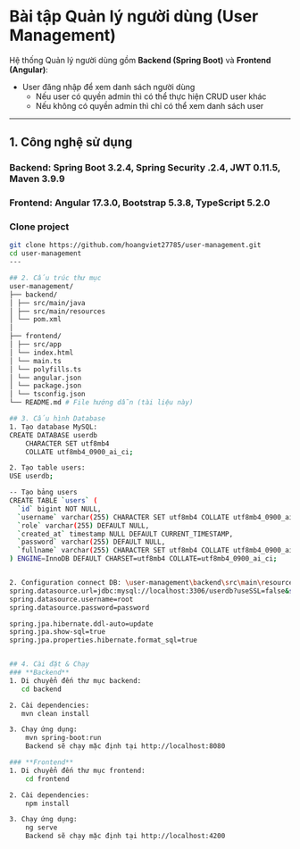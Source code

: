 # Bài tập Quản lý người dùng (User Management)

Hệ thống Quản lý người dùng gồm **Backend (Spring Boot)** và **Frontend (Angular)**:
- User đăng nhập để xem danh sách người dùng
    + Nếu user có quyền admin thì có thể thực hiện CRUD user khác
    + Nếu không có quyền admin thì chỉ có thể xem danh sách user

---

## 1. Công nghệ sử dụng

### Backend: Spring Boot 3.2.4, Spring Security .2.4, JWT 0.11.5, Maven 3.9.9 

### Frontend: Angular 17.3.0, Bootstrap 5.3.8, TypeScript 5.2.0  

### Clone project
```bash
git clone https://github.com/hoangviet27785/user-management.git
cd user-management
---

## 2. Cấu trúc thư mục
user-management/
├── backend/
│ ├── src/main/java
│ ├── src/main/resources
│ └── pom.xml
│
├── frontend/
│ ├── src/app
│ └── index.html
│ └── main.ts
│ └── polyfills.ts
│ └── angular.json
│ └── package.json
│ └── tsconfig.json
└── README.md # File hướng dẫn (tài liệu này)

## 3. Cấu hình Database
1. Tạo database MySQL:
CREATE DATABASE userdb
	CHARACTER SET utf8mb4
	COLLATE utf8mb4_0900_ai_ci;

2. Tạo table users:
USE userdb;

-- Tạo bảng users
CREATE TABLE `users` (
  `id` bigint NOT NULL,
  `username` varchar(255) CHARACTER SET utf8mb4 COLLATE utf8mb4_0900_ai_ci NOT NULL,
  `role` varchar(255) DEFAULT NULL,
  `created_at` timestamp NULL DEFAULT CURRENT_TIMESTAMP,
  `password` varchar(255) DEFAULT NULL,
  `fullname` varchar(255) CHARACTER SET utf8mb4 COLLATE utf8mb4_0900_ai_ci DEFAULT NULL
) ENGINE=InnoDB DEFAULT CHARSET=utf8mb4 COLLATE=utf8mb4_0900_ai_ci;


2. Configuration connect DB: \user-management\backend\src\main\resources\application.properties
spring.datasource.url=jdbc:mysql://localhost:3306/userdb?useSSL=false&serverTimezone=UTC
spring.datasource.username=root
spring.datasource.password=password

spring.jpa.hibernate.ddl-auto=update
spring.jpa.show-sql=true
spring.jpa.properties.hibernate.format_sql=true


## 4. Cài đặt & Chạy
### **Backend**
1. Di chuyển đến thư mục backend:
   cd backend

2. Cài dependencies:
   mvn clean install

3. Chạy ứng dụng:
	mvn spring-boot:run
	Backend sẽ chạy mặc định tại http://localhost:8080

### **Frontend**
1. Di chuyển đến thư mục frontend:
	cd frontend

2. Cài dependencies:
	npm install

3. Chạy ứng dụng:
	ng serve
	Backend sẽ chạy mặc định tại http://localhost:4200